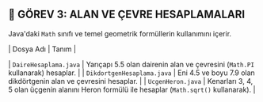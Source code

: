 ## 📐 GÖREV 3: ALAN VE ÇEVRE HESAPLAMALARI

Java'daki `Math` sınıfı ve temel geometrik formüllerin kullanımını içerir.

| Dosya Adı | Tanım |

| `DaireHesaplama.java` | Yarıçapı 5.5 olan dairenin alan ve çevresini (`Math.PI` kullanarak) hesaplar. |
| `DikdortgenHesaplama.java` | Eni 4.5 ve boyu 7.9 olan dikdörtgenin alan ve çevresini hesaplar. |
| `UcgenHeron.java` | Kenarları 3, 4, 5 olan üçgenin alanını Heron formülü ile hesaplar (`Math.sqrt()` kullanarak). |
